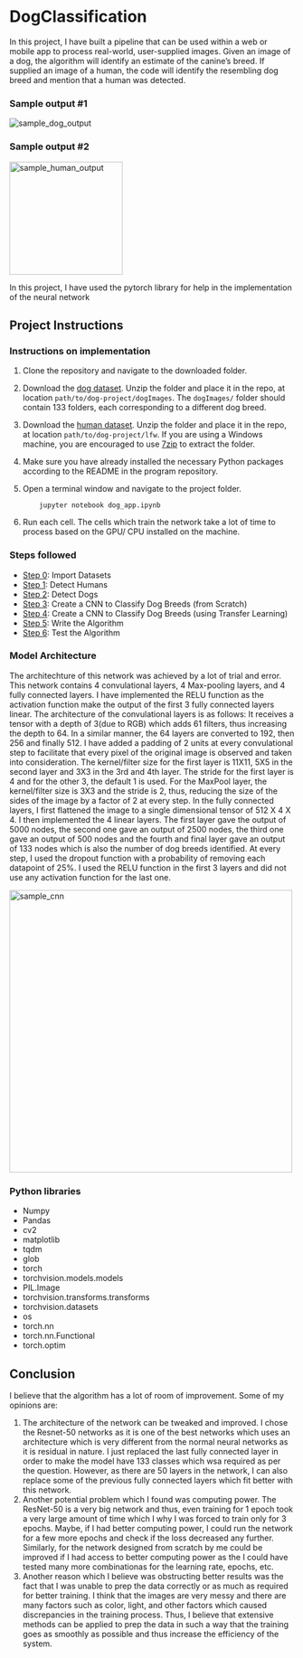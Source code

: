 # DogClassification

In this project, I have built a pipeline that can be used within a web or mobile app to process real-world, user-supplied images.  Given an image of a dog, the algorithm will identify an estimate of the canine’s breed.  If supplied an image of a human, the code will identify the resembling dog breed and mention that a human was detected.

### Sample output #1

![sample_dog_output](https://user-images.githubusercontent.com/73464664/150930210-671e0cbf-d495-4cca-8c3b-a1d56503ff8d.png)

### Sample output #2

<img width="200" alt="sample_human_output" src="https://user-images.githubusercontent.com/73464664/150930216-8f9efefd-c8fd-4b76-acc2-ce2030a321bd.png">

In this project, I have used the pytorch library for help in the implementation of the neural network
## Project Instructions

### Instructions on implementation

1. Clone the repository and navigate to the downloaded folder.
2. Download the [dog dataset](https://s3-us-west-1.amazonaws.com/udacity-aind/dog-project/dogImages.zip).  Unzip the folder and place it in the repo, at location `path/to/dog-project/dogImages`.  The `dogImages/` folder should contain 133 folders, each corresponding to a different dog breed.
3. Download the [human dataset](http://vis-www.cs.umass.edu/lfw/lfw.tgz).  Unzip the folder and place it in the repo, at location `path/to/dog-project/lfw`.  If you are using a Windows machine, you are encouraged to use [7zip](http://www.7-zip.org/) to extract the folder. 
4. Make sure you have already installed the necessary Python packages according to the README in the program repository.
5. Open a terminal window and navigate to the project folder.
	
	```
		jupyter notebook dog_app.ipynb
	```
6. Run each cell. The cells which train the network take a lot of time to process based on the GPU/ CPU installed on the machine.

### Steps followed

* [Step 0](#step0): Import Datasets
* [Step 1](#step1): Detect Humans
* [Step 2](#step2): Detect Dogs
* [Step 3](#step3): Create a CNN to Classify Dog Breeds (from Scratch)
* [Step 4](#step4): Create a CNN to Classify Dog Breeds (using Transfer Learning)
* [Step 5](#step5): Write the Algorithm
* [Step 6](#step6): Test the Algorithm

### Model Architecture
The architechture of this network was achieved by a lot of trial and error. This network contains 4 convulational layers, 4 Max-pooling layers, and 4 fully connected layers. I have implemented the RELU function as the activation function make the output of the first 3 fully connected layers linear. The architecture of the convulational layers is as follows: It receives a tensor with a depth of 3(due to RGB) which adds 61 filters, thus increasing the depth to 64. In a similar manner, the 64 layers are converted to 192, then 256 and finally 512. I have added a padding of 2 units at every convulational step to facilitate that every pixel of the original image is observed and taken into consideration. The kernel/filter size for the first layer is 11X11, 5X5 in the second layer and 3X3 in the 3rd and 4th layer. The stride for the first layer is 4 and for the other 3, the default 1 is used. For the MaxPool layer, the kernel/filter size is 3X3 and the stride is 2, thus, reducing the size of the sides of the image by a factor of 2 at every step.
In the fully connected layers, I first flattened the image to a single dimensional tensor of 512 X 4 X 4. I then implemented the 4 linear layers. The first layer gave the output of 5000 nodes, the second one gave an output of 2500 nodes, the third one gave an output of 500 nodes and the fourth and final layer gave an output of 133 nodes which is also the number of dog breeds identified. At every step, I used the dropout function with a probability of removing each datapoint of 25%. I used the RELU function in the first 3 layers and did not use any activation function for the last one.

<img width="500" alt="sample_cnn" src="https://user-images.githubusercontent.com/73464664/150933477-1de324d1-a071-462b-8ae0-5e999f50ad96.png">

### Python libraries

* Numpy
* Pandas
* cv2
* matplotlib
* tqdm
* glob
* torch
* torchvision.models.models
* PIL.Image
* torchvision.transforms.transforms
* torchvision.datasets
* os
* torch.nn
* torch.nn.Functional
* torch.optim

## Conclusion

<p> I believe that the algorithm has a lot of room of improvement. Some of my opinions are: </p>

1. The architecture of the network can be tweaked and improved. I chose the Resnet-50 networks as it is one of the best networks which uses an architecture which is very different from the normal neural networks as it is residual in nature. I just replaced the last fully connected layer in order to make the model have 133 classes which wsa required as per the question. However, as there are 50 layers in the network, I can also replace some of the previous fully connected layers which fit better with this network. 
2. Another potential problem which I found was computing power. The ResNet-50 is a very big network and thus, even training for 1 epoch took a very large amount of time which I why I was forced to train only for 3 epochs. Maybe, if I had better computing power, I could run the network for a few more epochs and check if the loss decreased any further. Similarly, for the network designed from scratch by me could be improved if I had access to better computing power as the I could have tested many more combinationas for the learning rate, epochs, etc.
3. Another reason which I believe was obstructing better results was the fact that I was unable to prep the data correctly or as much as required for better training. I think that the images are very messy and there are many factors such as color, light, and other factors which caused discrepancies in the training process. Thus, I believe that extensive methods can be applied to prep the data in such a way that the training goes as smoothly as possible and thus increase the efficiency of the system.
